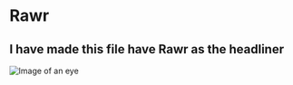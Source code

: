 # Rawr
## I have made this file have Rawr as the headliner

![Image of an eye](https://github.com/Exp-Communicate-Using-Markdown-Cohort-1/series-communicate-using-markdown-papapaal/assets/162128219/07b9bb8a-0dc9-4543-82dd-556abb813063)

